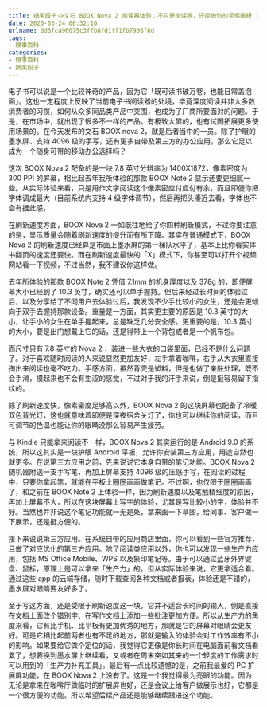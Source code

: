 ```yaml
---
title: 搞笑段子->文石 BOOX Nova 2 阅读器体验：不只是阅读器，还能做你的灵感画板 | 糗事百科
date: 2020-03-24 06:32:10
urlname: 0d6fca96075c3ffb8fd1ff1fb7906f8d
tags: 
- 糗事百科
categories:
- 糗事百科
- 搞笑段子
---
```

电子书可以说是一个比较神奇的产品，因为它「既可读书破万卷，也能日常盖泡面」。这也一定程度上反映了当前电子书阅读器的处境，毕竟深度阅读并非大多数消费者的习惯，如何从众多同品类产品中突围，也成为了厂商所要面对的问题。于是，在市场中，就出现了很多不一样的产品。有极致大屏的，也有试图拓展更多使用场景的。在今天发布的文石 BOOX nova 2，就是后者当中的一员。除了护眼的墨水屏、支持 4096 级的手写，还有更多自带及第三方的办公应用。那么它足以成为一个随身可带的移动办公选择吗？

这次 BOOX Nova 2 配备的是一块 7.8 英寸分辨率为 1400X1872，像素密度为 300 PPI 的屏幕，相比起去年我所体验的那款 BOOX Note 2 显示还要更细腻一些。从实际体验来看，只是用作文字阅读这个像素密应付应付有余，而且即便你把字体调成最大（目前系统内支持 4 级字体调节），然后再把头凑近去看，字体也不会有据此感，

在刷新速度方面，BOOX Nova 2 一如既往地给了你四种刷新模式，不过你要注意的是，显示质量会随着刷新速度的提升而有所下降。其实在普通模式下，BOOX Nova 2 的刷新速度已经算是市面上墨水屏的第一梯队水平了，基本上比你看实体书翻页的速度还要快。而在刷新速度最快的「X」模式下，你甚至可以打开个视频网站看一下视频，不过当然，我不建议你这样做。

去年所体验的那款 BOOX Note 2 凭借 7.1mm 的机身厚度以及 378g 的，即便屏幕大小已经到了 10.3 英寸，确实还可以单手握持。但后来经过长时间的体验过后，以及分享给了不同用户去体验过后，我发现不少手比较小的女生，还是会更倾向于双手去握持那款设备。重量是一方面，其实更主要的原因是 10.3 英寸的大小，让手小的女生在单手握起来，总是缺乏几分安全感。更重要的是，10.3 英寸的大小，要是出门想戴上它的话，还是得带上一个背包或者是一个帆布包。

而尺寸只有 7.8 英寸的 Nova 2 ，装进一些大衣的口袋里面，已经不是什么问题了。对于喜欢随时阅读的人来说显然更加友好，左手拿着咖啡，右手从大衣里直接掏出来阅读也毫不吃力。手感方面，虽然背壳是塑料，但是也做了亲肤处理，既不会手滑，摸起来也不会有生涩的感觉，不过对于我的汗手来说，倒是挺容易留下指纹的。

除了刷新速度快，像素密度足够高以外，BOOX Nova 2 的这块屏幕也配备了冷暖双色背光灯，这也就意味着即便是深夜宿舍关灯了，你也可以继续你的阅读，而且可调节的色温也能让你的眼睛没那么容易产生疲劳。

与 Kindle 只能拿来阅读不一样，BOOX Nova 2 其实运行的是 Android 9.0 的系统，所以这其实是一块护眼 Android 平板，允许你安装第三方应用，用途自然也就更多。在说第三方应用之前，先来说说它本身自带的笔记功能。BOOX Nova 2 随机器附送一支手写笔，再加上屏幕支持 4096 级的压感手写，在阅读的过程中，只要你拿起笔，就能在平板上圈圈画画做笔记。不过啊，也仅限于圈圈画画了，和之前在 BOOX Note 2 上体验一样，因为刷新速度以及笔触精细度的原因，再加上屏幕不大，所以在这块屏幕上写字的体验，尤其是写比较小的字，体验并不好。当然也并非说这个笔记功能就一无是处，拿来画一下草图，给同事、客户做一下展示，还是挺方便的。

接下来说说第三方应用。在系统自带的应用商店里面，你可以看到一些官方推荐，且做了对应优化的第三方应用。除了阅读类应用以外，你也可以发现一些生产力应用，包括 MS Office Mobile、WPS 以及象印笔记等。由于可以通过蓝牙外界键盘、鼠标，原理上是可以拿来「生产力」的。但从实际体验来说，它更拿适合看。通过这些 app 的云端存储，随时下载查阅各种文档或者报表，体验还是不错的，墨水屏对眼睛要友好多了。

至于写这方面，还是受限于刷新速度这一块，它并不适合长时间的输入，倒是直接在文档上面改个错别字、在写作文档上添加一些批注更加方便。所以从生产力的角度来看，它有比手机、比平板有更加优秀的地方，那就是它的屏幕对眼睛会更友好。可是它相比起前两者也有不足的地方，那就是输入的体验会对工作效率有不小的影响。如果要给它做个定位的话，我觉得它更像是你长时间在电脑面前看文档看累了，想要换到墨水屏上继续看，又或者在周末突如其来的一个轻度的工作需求时可以用到的「生产力补充工具」。最后有一点比较遗憾的是，之前我最爱的 PC 扩展屏功能，在 BOOX Nova 2 上没有了。这是一个我觉得最为亮眼的功能。因为无论是拿来在咖啡厅做临时的扩展屏也好，还是会议上给客户做展示也好，它都是一个很方便的功能。所以希望后续产品还是能够继续跟进这个功能。


